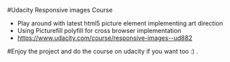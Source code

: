 #Udacity Responsive images Course
 
 - Play around with latest html5 picture element implementing art direction
 - Using Picturefill polyfill for cross browser implementation
 - https://www.udacity.com/course/responsive-images--ud882

 #Enjoy the project and do the course on udacity if you want too :) .